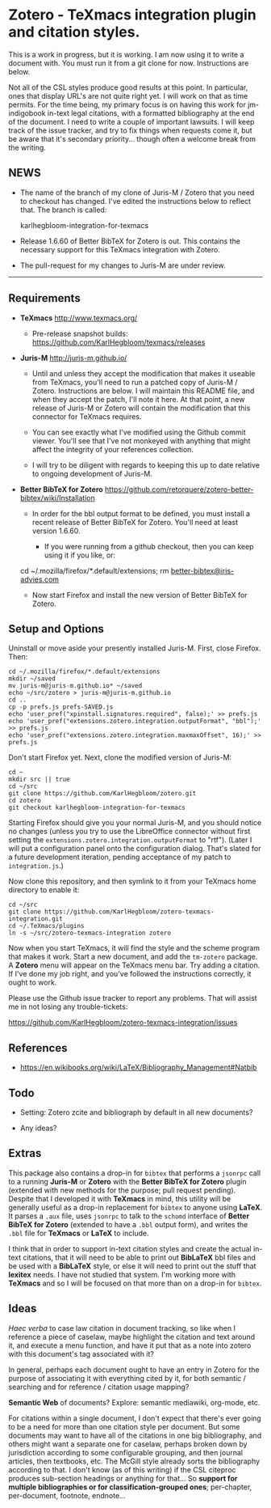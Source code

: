 Zotero - TeXmacs integration plugin and citation styles.
========================================================

This is a work in progress, but it is working. I am now using it to
write a document with. You must run it from a git clone for
now. Instructions are below.

Not all of the CSL styles produce good results at this point. In
particular, ones that display URL's are not quite right yet. I will
work on that as time permits. For the time being, my primary focus is
on having this work for jm-indigobook in-text legal citations, with a
formatted bibliography at the end of the document. I need to write a
couple of important lawsuits. I will keep track of the issue tracker,
and try to fix things when requests come it, but be aware that it's
secondary priority... though often a welcome break from the writing.

NEWS
----

  * The name of the branch of my clone of Juris-M / Zotero that you
    need to checkout has changed. I've edited the instructions
    below to reflect that. The branch is called:
    
    karlhegbloom-integration-for-texmacs
  
  * Release 1.6.60 of Better BibTeX for Zotero is out. This contains
    the necessary support for this TeXmacs integration with Zotero.
        
  * The pull-request for my changes to Juris-M are under review.

----------------------------------------------------------------------

Requirements
------------

  * **TeXmacs** <http://www.texmacs.org/>

    * Pre-release snapshot builds: <https://github.com/KarlHegbloom/texmacs/releases>

  * **Juris-M** <http://juris-m.github.io/>

    * Until and unless they accept the modification that makes it
      useable from TeXmacs, you'll need to run a patched copy of
      Juris-M / Zotero. Instructions are below. I will maintain this
      README file, and when they accept the patch, I'll note it
      here. At that point, a new release of Juris-M or Zotero will
      contain the modification that this connector for TeXmacs
      requires.
  
    * You can see exactly what I've modified using the Github commit
      viewer. You'll see that I've not monkeyed with anything that
      might affect the integrity of your references collection.
      
    * I will try to be diligent with regards to keeping this up to
      date relative to ongoing development of Juris-M.
      
  * **Better BibTeX for Zotero** <https://github.com/retorquere/zotero-better-bibtex/wiki/Installation>
  
    * In order for the bbl output format to be defined, you must
      install a recent release of Better BibTeX for Zotero. You'll
      need at least version 1.6.60.
      
      * If you were running from a github checkout, then you can keep
      using it if you like, or:


    cd ~/.mozilla/firefox/*.default/extensions;
    rm better-bibtex@iris-advies.com


    * Now start Firefox and install the new version of Better BibTeX
      for Zotero.

Setup and Options
-----------------

Uninstall or move aside your presently installed Juris-M. First, close
Firefox. Then:

    cd ~/.mozilla/firefox/*.default/extensions
    mkdir ~/saved
    mv juris-m@juris-m.github.io* ~/saved
    echo ~/src/zotero > juris-m@juris-m.github.io
    cd ..
    cp -p prefs.js prefs-SAVED.js
    echo 'user_pref("xpinstall.signatures.required", false);' >> prefs.js
    echo 'user_pref("extensions.zotero.integration.outputFormat", "bbl");' >> prefs.js
    echo 'user_pref("extensions.zotero.integration.maxmaxOffset", 16);' >> prefs.js

Don't start Firefox yet. Next, clone the modified version of Juris-M:

    cd ~
    mkdir src || true
    cd ~/src
    git clone https://github.com/KarlHegbloom/zotero.git
    cd zotero
    git checkout karlhegbloom-integration-for-texmacs


Starting Firefox should give you your normal Juris-M, and you should
notice no changes (unless you try to use the LibreOffice connector
without first setting the `extensions.zotero.integration.outputFormat`
to "rtf"). (Later I will put a configuration panel onto the
configuration dialog. That's slated for a future development
iteration, pending acceptance of my patch to `integration.js`.)

Now clone this repository, and then symlink to it from your TeXmacs
home directory to enable it:

    cd ~/src
    git clone https://github.com/KarlHegbloom/zotero-texmacs-integration.git
    cd ~/.TeXmacs/plugins
    ln -s ~/src/zotero-texmacs-integration zotero

Now when you start TeXmacs, it will find the style and the scheme
program that makes it work. Start a new document, and add the
`tm-zotero` package. A **Zotero** menu will appear on the TeXmacs menu
bar. Try adding a citation. If I've done my job right, and you've
followed the instructions correctly, it ought to work.

Please use the Github issue tracker to report any problems. That will
assist me in not losing any trouble-tickets:

<https://github.com/KarlHegbloom/zotero-texmacs-integration/issues>



References
----------

  * <https://en.wikibooks.org/wiki/LaTeX/Bibliography_Management#Natbib>


Todo
----

  * Setting: Zotero zcite and bibliograph by default in all new documents?
  
  * Any ideas?


Extras
------

This package also contains a drop-in for `bibtex` that performs a
`jsonrpc` call to a running **Juris-M** or **Zotero** with the
**Better BibTeX for Zotero** plugin (extended with new methods for the
purpose; pull request pending). Despite that I developed it with
**TeXmacs** in mind, this utility will be generally useful as a
drop-in replacement for `bibtex` to anyone using **LaTeX**. It parses
a `.aux` file, uses `jsonrpc` to talk to the `schomd` interface of
**Better BibTeX for Zotero** (extended to have a `.bbl` output form),
and writes the `.bbl` file for **TeXmacs** or **LaTeX** to include.

I think that in order to support in-text citation styles and create
the actual in-text citations, that it will need to be able to print
out **BibLaTeX** bbl files and be used with a **BibLaTeX** style, or
else it will need to print out the stuff that **lexitex** needs. I
have not studied that system. I'm working more with **TeXmacs** and so
I will be focused on that more than on a drop-in for `bibtex`.


Ideas
-----

*Haec verba* to case law citation in document tracking, so like when I
reference a piece of caselaw, maybe highlight the citation and text
around it, and execute a menu function, and have it put that as a note
into zotero with this document's tag associated with it?

In general, perhaps each document ought to have an entry in Zotero for
the purpose of associating it with everything cited by it, for both
semantic / searching and for reference / citation usage mapping?

**Semantic Web** of documents? Explore: semantic mediawiki, org-mode,
etc.

For citations within a single document, I don't expect that there's
ever going to be a need for more than one citation style per
document. But some documents may want to have all of the citations in
one big bibliography, and others might want a separate one for
caselaw, perhaps broken down by jurisdiction according to some
configurable grouping, and then journal articles, then textbooks,
etc. The McGill style already sorts the bibliography according to
that. I don't know (as of this writing) if the CSL citeproc produces
sub-section headings or anything for that... So **support for multiple
bibliographies or for classification-grouped ones**; per-chapter,
per-document, footnote, endnote...
